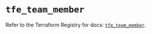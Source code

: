 # `tfe_team_member`

Refer to the Terraform Registry for docs: [`tfe_team_member`](https://registry.terraform.io/providers/hashicorp/tfe/0.43.0/docs/resources/team_member).
